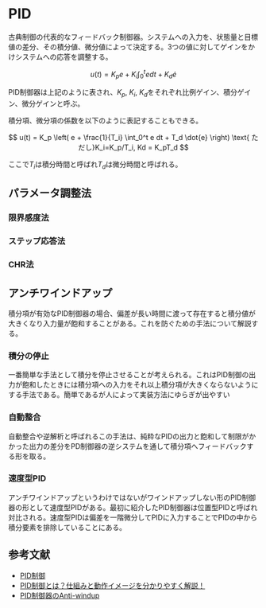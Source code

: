 # PID

古典制御の代表的なフィードバック制御器。システムへの入力を、状態量と目標値の差分、その積分値、微分値によって決定する。3つの値に対してゲインをかけシステムへの応答を調整する。

$$
u(t) = K_p e + K_i \int_0^t e dt + K_d \dot{e}
$$

PID制御器は上記のように表され、$K_p$, $K_i$, $K_d$をそれぞれ比例ゲイン、積分ゲイン、微分ゲインと呼ぶ。

積分項、微分項の係数を以下のように表記することもできる。

$$
u(t) = K_p \left( e + \frac{1}{T_i} \int_0^t e dt + T_d \dot{e} \right) \text{ ただし}K_i=K_p/T_i, Kd = K_pT_d
$$

ここで$T_i$は積分時間と呼ばれ$T_d$は微分時間と呼ばれる。

## パラメータ調整法
### 限界感度法
### ステップ応答法
### CHR法

## アンチワインドアップ
積分項が有効なPID制御器の場合、偏差が長い時間に渡って存在すると積分値が大きくなり入力量が飽和することがある。これを防ぐための手法について解説する。

### 積分の停止
一番簡単な手法として積分を停止させることが考えられる。これはPID制御の出力が飽和したときには積分項への入力をそれ以上積分項が大きくならないようにする手法である。簡単であるが人によって実装方法にゆらぎが出やすい

### 自動整合
自動整合や逆解析と呼ばれるこの手法は、純粋なPIDの出力と飽和して制限がかかった出力の差分をPD制御器の逆システムを通して積分項へフィードバックする形を取る。

### 速度型PID
アンチワインドアップというわけではないがワインドアップしない形のPID制御器の形として速度型PIDがある。最初に紹介したPID制御器は位置型PIDと呼ばれ対比される。速度型PIDは偏差を一階微分してPIDに入力することでPIDの中から積分要素を排除していることにある。


## 参考文献
- [PID制御](https://ja.wikipedia.org/wiki/PID%E5%88%B6%E5%BE%A1)
- [PID制御とは？仕組みと動作イメージを分かりやすく解説！](https://controlabo.com/pid-control-introduction/)
- [PID制御器のAnti-windup](https://hamachannel.hatenablog.com/entry/2019/01/06/135004)